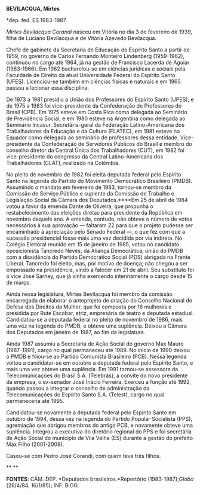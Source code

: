 **BEVILACQUA, Mirtes**

\*dep. fed. ES 1983-1987.

*Mirtes Bevilacqua Corandi* nasceu em Vitória no dia 3 de fevereiro de
1939, filha de Luciano Bevilacqua e de Vitória Azevedo Bevilacqua.

Chefe de gabinete da Secretaria de Educação do Espírito Santo a partir
de 1959, no governo de Carlos Fernando Monteiro Lindenberg (1959-1962),
continuou no cargo até 1964, já na gestão de Francisco Lacerda de Aguiar
(1963-1966). Em 1962 bacharelou-se em ciências jurídicas e sociais pela
Faculdade de Direito da atual Universidade Federal do Espírito Santo
(UFES). Licenciou-se também em ciências físicas e naturais e em 1965
passou a lecionar essa disciplina.

De 1973 a 1981 presidiu a União dos Professores do Espírito Santo
(UPES), e de 1975 a 1983 foi vice-presidente da Confederação de
Professores do Brasil (CPB). Em 1975 esteve em Costa Rica como delegada
ao Seminário de Previdência Social, e em 1980 esteve na Argentina como
delegada ao Seminário Incasur. Secretária-geral da Federação
Latino-Americana dos Trabalhadores da Educação e da Cultura (FLATEC), em
1981 esteve no Equador como delegada ao seminário de professores dessa
entidade. Vice-presidente da Confederação de Servidores Públicos do
Brasil e membro do conselho diretor da Central Única dos Trabalhadores
(CUT), em 1982 foi vice-presidente do congresso da Central
Latino-Americana dos Trabalhadores (CLAT), realizado na Colômbia.

No pleito de novembro de 1982 foi eleita deputada federal pelo Espírito
Santo na legenda do Partido do Movimento Democrático Brasileiro (PMDB).
Assumindo o mandato em fevereiro de 1983, tornou-se membro da Comissão
de Serviço Público e suplente da Comissão de Trabalho e Legislação
Social da Câmara dos Deputados.****Em 25 de abril de 1984 votou a favor
da emenda Dante de Oliveira, que propunha o restabelecimento das
eleições diretas para presidente da República em novembro daquele ano. A
emenda, contudo, não obteve o número de votos necessários à sua
aprovação — faltaram 22 para que o projeto pudesse ser encaminhado à
apreciação pelo Senado Federal —, o que fez com que a sucessão
presidencial fosse mais uma vez decidida por via indireta. No Colégio
Eleitoral reunido em 15 de janeiro de 1985, votou no candidato
oposicionista Tancredo Neves, da Aliança Democrática, união do PMDB com
a dissidência do Partido Democrático Social (PDS) abrigada na Frente
Liberal. Tancredo foi eleito, mas, por motivo de doença, não chegou a
ser empossado na presidência, vindo a falecer em 21 de abril. Seu
substituto foi o vice José Sarney, que já vinha exercendo interinamente
o cargo desde 15 de março.

Ainda nessa legislatura, Mirtes Bevilacqua foi membro da comissão
encarregada de elaborar o anteprojeto de criação do Conselho Nacional de
Defesa dos Direitos da Mulher, que foi composta por 16 mulheres e
presidida por Rute Escobar, atriz, empresária de teatro e deputada
estadual. Candidatou-se a deputada federal no pleito de novembro de
1986, mais uma vez na legenda do PMDB, e obteve uma suplência. Deixou a
Câmara dos Deputados em janeiro de 1987, ao fim da legislatura.

Ainda 1987 assumiu a Secretaria de Ação Social do governo Max Mauro
(1987-1991), cargo no qual permaneceu até 1989. No início de 1990 deixou
o PMDB e filiou-se ao Partido Comunista Brasileiro (PCB). Nessa legenda
voltou a candidatar-se em outubro a deputada federal pelo Espírito
Santo, e mais uma vez obteve uma suplência. Em 1991 tornou-se assessora
da Telecomunicações do Brasil S.A. (Telebrás), a convite do novo
presidente da empresa, o ex-senador José Inácio Ferreira. Exerceu a
função até 1992, quando passou a integrar o conselho de administração da
Telecomunicações do Espírito Santo S.A. (Telest), cargo no qual
permaneceria até 1995.

Candidatou-se novamente a deputada federal pelo Espírito Santo em
outubro de 1994, dessa vez na legenda do Partido Popular Socialista
(PPS), agremiação que abrigou membros do antigo PCB, e novamente obteve
uma suplência. Integrou a executiva do diretório regional do PPS e foi
secretária de Ação Social do município de Vila Velha (ES) durante a
gestão do prefeito Max Filho (2001-2009).

Casou-se com Pedro José Corandi, com quem teve três filhos.

** **

**FONTES**: CÂM. DEP. *Deputados brasileiros.*Repertório
(1983-1987);*Globo* (26/4/84, 16/1/85); INF. BIOG.
